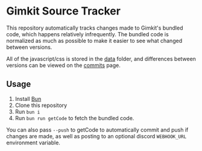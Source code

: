 # Gimkit Source Tracker

This repository automatically tracks changes made to Gimkit's bundled code, which happens relatively infrequently. The bundled code is normalized as much as possible to make it easier to see what changed between versions. 

All of the javascript/css is stored in the [data](/data) folder, and differences between versions can be viewed on the [commits](https://github.com/Gimloader/source-tracker/commits/main/data) page.

## Usage

1. Install [Bun](https://bun.sh/)
2. Clone this repository
3. Run `bun i`
4. Run `bun run getCode` to fetch the bundled code.

You can also pass `--push` to getCode to automatically commit and push if changes are made, as well as posting to an optional discord `WEBHOOK_URL` environment variable.